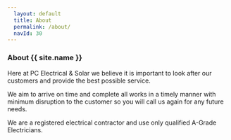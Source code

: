 ```yaml
---
  layout: default
  title: About
  permalink: /about/
  navId: 30
---
```


### About {{ site.name }}

Here at PC Electrical & Solar we believe it is important to look after our customers and provide the best possible service.

We aim to arrive on time and complete all works in a timely manner with minimum disruption to the customer so you will call us again for any future needs.

We are a registered electrical contractor and use only qualified A-Grade Electricians.
